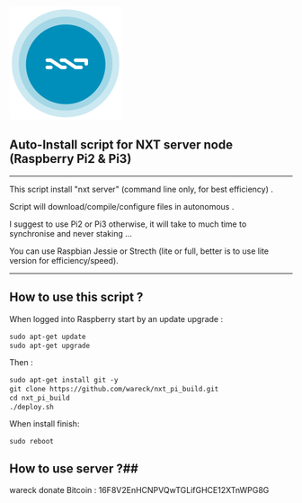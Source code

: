 ![](https://raw.githubusercontent.com/wareck/nxt_pi_build/master/.docs/logo-nxt-rond.png)

## Auto-Install script for NXT server node (Raspberry Pi2 & Pi3) ##

----------
This script install "nxt server" (command line only, for best efficiency) .

Script will download/compile/configure files in autonomous .

I suggest to use Pi2 or Pi3 otherwise, it will take to much time to synchronise and never staking ...

You can use Raspbian Jessie or Strecth (lite or full, better is to use lite version for efficiency/speed).

----------

## How to use this script ? ##

When logged into Raspberry start by an update upgrade :

    sudo apt-get update
    sudo apt-get upgrade

Then :

    sudo apt-get install git -y
    git clone https://github.com/wareck/nxt_pi_build.git
    cd nxt_pi_build
    ./deploy.sh

When install finish:

    sudo reboot

## How to use server ?##


wareck
donate Bitcoin :  16F8V2EnHCNPVQwTGLifGHCE12XTnWPG8G

